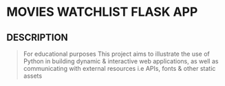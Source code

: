 # MOVIES WATCHLIST FLASK APP

## DESCRIPTION
> For educational purposes
This project aims to illustrate the use of Python in building dynamic & interactive web applications, as well as communicating with external resources i.e APIs, fonts & other static assets